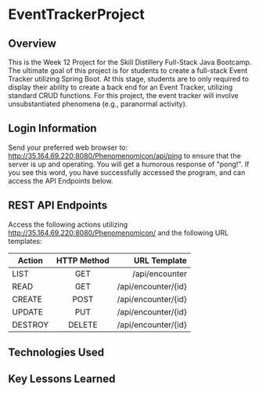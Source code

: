 # EventTrackerProject

## Overview

This is the Week 12 Project for the Skill Distillery Full-Stack Java Bootcamp.  The ultimate goal of this project is for  students to create a full-stack Event Tracker utilizing Spring Boot.  At this stage, students are to only required to display their ability to create a back end for an Event Tracker, utilizing standard CRUD functions.  For this project, the event tracker will involve unsubstantiated phenomena (e.g., paranormal activity).

## Login Information

Send your preferred web browser to: http://35.164.69.220:8080/Phenomenomicon/api/ping to ensure that the server is up and operating.  You will get a humorous response of "pong!".  If you see this word, you have successfully accessed the program, and can access the API Endpoints below.

## REST API Endpoints

Access the following actions utilizing http://35.164.69.220:8080/Phenomenomicon/ and the following URL templates:

| Action  | HTTP Method | URL Template          |  
| ------- |:-----------:| ---------------------:|
| LIST    | GET         | /api/encounter        |
| READ    | GET         | /api/encounter/{id}   |
| CREATE  | POST        | /api/encounter/{id}   |
| UPDATE  | PUT         | /api/encounter/{id}   |
| DESTROY | DELETE      | /api/encounter/{id}   |

## Technologies Used

## Key Lessons Learned
